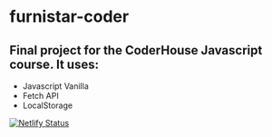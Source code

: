# furnistar-coder

## Final project for the CoderHouse Javascript course. It uses:

- Javascript Vanilla
- Fetch API
- LocalStorage

[![Netlify Status](https://api.netlify.com/api/v1/badges/e78d9489-5ac4-4fe1-8f8c-32b0e905a322/deploy-status)](https://app.netlify.com/sites/furnistar-coderhouse/deploys)
